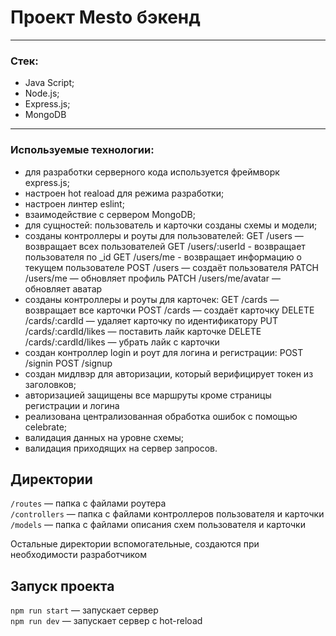 # Проект Mesto бэкенд

--------
### Стек:
* Java Script;
* Node.js;
* Express.js;
* MongoDB
-------

### Используемые технологии:

* для разработки серверного кода используется фреймворк express.js;
* настроен hot reaload для режима разработки;
* настроен линтер eslint;
* взаимодействие с сервером MongoDB;
* для сущностей: пользователь и карточки созданы схемы и модели;
* созданы контроллеры и роуты для пользователей:
    GET /users — возвращает всех пользователей
    GET /users/:userId - возвращает пользователя по _id
    GET /users/me - возвращает информацию о текущем пользователе
    POST /users — создаёт пользователя
    PATCH /users/me — обновляет профиль
    PATCH /users/me/avatar — обновляет аватар
* созданы контроллеры и роуты для карточек:
    GET /cards — возвращает все карточки
    POST /cards — создаёт карточку
    DELETE /cards/:cardId — удаляет карточку по идентификатору
    PUT /cards/:cardId/likes — поставить лайк карточке
    DELETE /cards/:cardId/likes — убрать лайк с карточки 
* создан контроллер login и роут для логина и регистрации:
    POST /signin
    POST /signup
* создан мидлвэр для авторизации, который верифицирует токен из заголовков;
* авторизацией защищены все маршруты кроме страницы регистрации и логина
* реализована централизованная обработка ошибок с помощью celebrate;
* валидация данных на уровне схемы;
* валидация приходящих на сервер запросов.

## Директории

`/routes` — папка с файлами роутера  
`/controllers` — папка с файлами контроллеров пользователя и карточки   
`/models` — папка с файлами описания схем пользователя и карточки  
  
Остальные директории вспомогательные, создаются при необходимости разработчиком

## Запуск проекта

`npm run start` — запускает сервер   
`npm run dev` — запускает сервер с hot-reload
